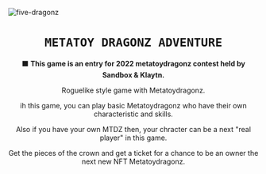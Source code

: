 ![five-dragonz](https://user-images.githubusercontent.com/19919570/180923092-6150fc2a-5c44-4c51-ae37-140dd338200f.png)

<div align="center">
  
  # `METATOY DRAGONZ ADVENTURE`
  

⬛ **This game is an entry for 2022 metatoydragonz contest held by Sandbox & Klaytn.**

Roguelike style game with Metatoydragonz. 

ih this game, you can play basic Metatoydragonz who have their own characteristic and skills.

Also if you have your own MTDZ then, your chracter can be a next "real player" in this game.

Get the pieces of the crown and get a ticket for a chance to be an owner the next new NFT Metatoydragonz.

</aside>
